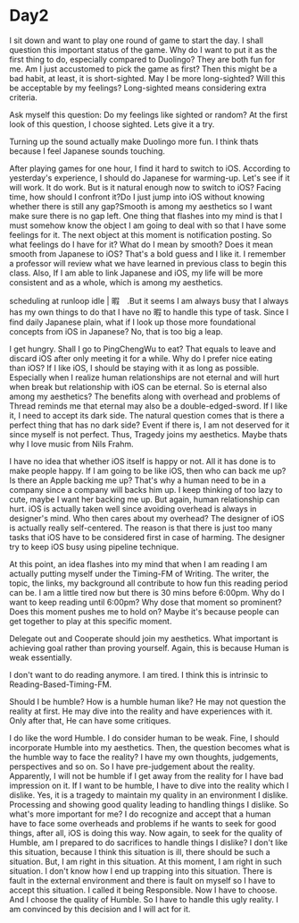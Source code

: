 # Day2

I sit down and want to play one round of game to start the day. I shall question this important status of the game. Why do I want to put it as the first thing to do, especially compared to Duolingo? They are both fun for me. Am I just accustomed to pick the game as first? Then this might be a bad habit, at least, it is short-sighted. May I be more long-sighted? Will this be acceptable by my feelings? Long-sighted means considering extra criteria.

Ask myself this question: Do my feelings like sighted or random? At the first look of this question, I choose sighted. Lets give it a try.

Turning up the sound actually make Duolingo more fun. I think thats because I feel Japanese sounds touching.

After playing games for one hour, I find it hard to switch to iOS. According to yesterday's experience, I should do Japanese for warming-up. Let's see if it will work. It do work. But is it natural enough now to switch to iOS? Facing time, how should I confront it?Do I just jump into iOS without knowing whether there is still any gap?Smooth is among my aesthetics so I want make sure there is no gap left. One thing that flashes into my mind is that I must somehow know the object I am going to deal with so that I have some feelings for it. The next object at this moment is notification posting. So what feelings do I have for it? What do I mean by smooth? Does it mean smooth from Japanese to iOS? That's a bold guess and I like it. I remember a professor will review what we have learned in previous class to begin this class. Also, If I am able to link Japanese and iOS, my life will be more consistent and as a whole, which is among my aesthetics.

scheduling at runloop idle \| 暇　.But it seems I am always busy that I always has my own things to do that I have no 暇 to handle this type of task. Since I find daily Japanese plain, what if I look up those more foundational concepts from iOS in Japanese? No, that is too big a leap.

I get hungry. Shall I go to PingChengWu to eat? That equals to leave and discard iOS after only meeting it for a while. Why do I prefer nice eating than iOS? If I like iOS, I should be staying with it as long as possible. Especially when I realize human relationships are not eternal and will hurt when break but relationship with iOS can be eternal. So is eternal also among my aesthetics? The benefits along with overhead and problems of Thread reminds me that eternal may also be a double-edged-sword. If I like it, I need to accept its dark side. The natural question comes that is there a perfect thing that has no dark side? Event if there is, I am not deserved for it since myself is not perfect. Thus, Tragedy joins my aesthetics. Maybe thats why I love music from Nils Frahm.

I have no idea that whether iOS itself is happy or not. All it has done is to make people happy. If I am going to be like iOS, then who can back me up? Is there an Apple backing me up? That's why a human need to be in a company since a company will backs him up. I keep thinking of too lazy to cute, maybe I want her backing me up. But again, human relationship can hurt. iOS is actually taken well since avoiding overhead is always in designer's mind. Who then cares about my overhead? The designer of iOS is actually really self-centered. The reason is that there is just too many tasks that iOS have to be considered first in case of harming. The designer try to keep iOS busy using pipeline technique.

At this point, an idea flashes into my mind that when I am reading I am actually putting myself under the Timing-FM of Writing. The writer, the topic, the links, my background all contribute to how fun this reading period can be. I am a little tired now but there is 30 mins before 6:00pm. Why do I want to keep reading until 6:00pm? Why dose that moment so prominent? Does this moment pushes me to hold on? Maybe it's because people can get together to play at this specific moment.

Delegate out and Cooperate should join my aesthetics. What important is achieving goal rather than proving yourself. Again, this is because Human is weak essentially.

I don't want to do reading anymore. I am tired. I think this is intrinsic to Reading-Based-Timing-FM.

Should I be humble? How is a humble human like? He may not question the reality at first. He may dive into the reality and have experiences with it. Only after that, He can have some critiques.

I do like the word Humble. I do consider human to be weak. Fine, I should incorporate Humble into my aesthetics. Then, the question becomes what is the humble way to face the reality? I have my own thoughts, judgements, perspectives and so on. So I have pre-judgement about the reality. Apparently, I will not be humble if I get away from the reality for I have bad impression on it. If I want to be humble, I have to dive into the reality which I dislike. Yes, it is a tragedy to maintain my quality in an environment I dislike. Processing and showing good quality leading to handling things I dislike. So what's more important for me? I do recognize and accept that a human have to face some overheads and problems if he wants to seek for good things, after all, iOS is doing this way. Now again, to seek for the quality of Humble, am I prepared to do sacrifices to handle things I dislike? I don't like this situation, because I think this situation is ill, there should be such a situation. But, I am right in this situation. At this moment, I am right in such situation. I don't know how I end up trapping into this situation. There is fault in the external environment and there is fault on myself so I have to accept this situation. I called it being Responsible. Now I have to choose. And I choose the quality of Humble. So I have to handle this ugly reality. I am convinced by this decision and I will act for it.

